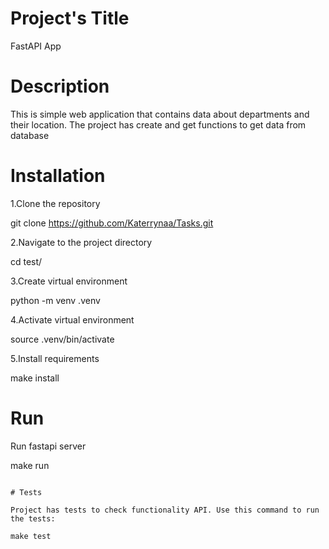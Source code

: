 # Project's Title

FastAPI App

# Description

This is simple web application that contains data about departments and their location. The project has create and get functions to get data from database

# Installation

1.Clone the repository

git clone https://github.com/Katerrynaa/Tasks.git

2.Navigate to the project directory

cd test/

3.Create virtual environment

python -m venv .venv

4.Activate virtual environment

source .venv/bin/activate

5.Install requirements

make install

# Run 

Run fastapi server

make run

```

# Tests

Project has tests to check functionality API. Use this command to run the tests:

make test


```



